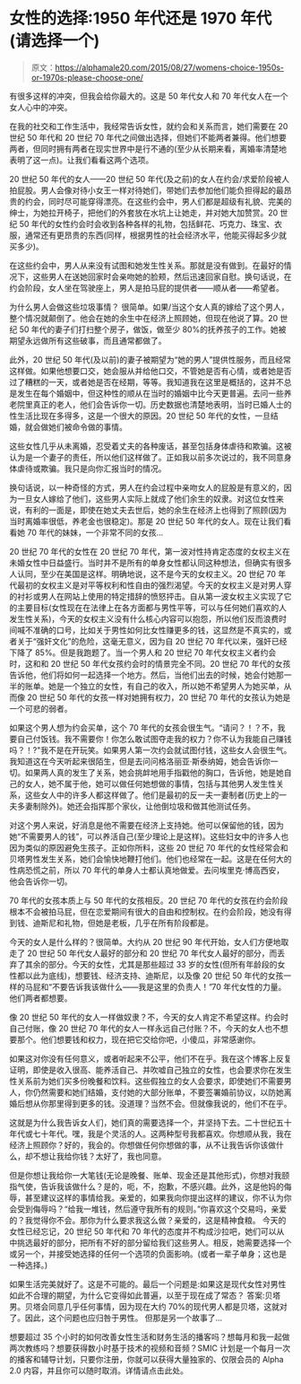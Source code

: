 # 女性的选择:1950 年代还是 1970 年代(请选择一个)

> 原文：<https://alphamale20.com/2015/08/27/womens-choice-1950s-or-1970s-please-choose-one/>

有很多这样的冲突，但我会给你最大的。这是 50 年代女人和 70 年代女人在一个女人心中的冲突。

在我的社交和工作生活中，我经常告诉女性，就约会和关系而言，她们需要在 20 世纪 50 年代和 20 世纪 70 年代之间做出选择，但她们不能两者兼得。他们想要两者，但同时拥有两者在现实世界中是行不通的(至少从长期来看，离婚率清楚地表明了这一点)。让我们看看这两个选项。

20 世纪 50 年代的女人——20 世纪 50 年代(及之前)的女人在约会/求爱阶段被人拍屁股。男人会像对待小女王一样对待她们，带她们去参加他们能负担得起的最昂贵的约会，同时尽可能穿得漂亮。在这些约会中，男人们都是超级有礼貌、完美的绅士，为她拉开椅子，把他们的外套放在水坑上让她走，并对她大加赞赏。20 世纪 50 年代的女性约会时会收到各种各样的礼物，包括鲜花、巧克力、珠宝、衣服，通常还有更昂贵的东西(同样，根据男性的社会经济水平，他能买得起多少就买多少)。

在这些约会中，男人从来没有试图和她发生性关系。那就是没有做到。在最好的情况下，这些男人在送她回家时会亲吻她的脸颊，然后迅速回家自慰。换句话说，在约会阶段，女人坐在驾驶座上，男人是拍马屁的提供者——顺从者——希望者。

为什么男人会做这些垃圾事情？
很简单。如果/当这个女人真的嫁给了这个男人，整个情况就颠倒了。他会在她的余生中在经济上照顾她，但现在他说了算。20 世纪 50 年代的妻子们打扫整个房子，做饭，做至少 80%的抚养孩子的工作。她被期望永远做所有这些破事，而且通常都做了。

此外，20 世纪 50 年代(及以前)的妻子被期望为“她的男人”提供性服务，而且经常这样做。如果他想要口交，她会服从并给他口交，不管她是否有心情，或者她是否过了糟糕的一天，或者她是否在经期，等等。我知道我在这里是概括的，这并不总是发生在每个婚姻中，但这种性的顺从在当时的婚姻中比今天更普遍。去问一些养老院里真正的老人，他们会告诉你一切。历史数据也清楚地表明，当时已婚人士的性生活比现在多得多，这是一个很大的原因。20 世纪 50 年代的女性，一旦结婚，就会做她们被命令做的事情。

这些女性几乎从未离婚，忍受着丈夫的各种废话，甚至包括身体虐待和欺骗。这被认为是一个妻子的责任，所以他们这样做了。正如我以前多次说过的，我不同意身体虐待或欺骗。我只是向你汇报当时的情况。

换句话说，以一种奇怪的方式，男人在约会过程中亲吻女人的屁股是有意义的，因为一旦女人嫁给了他们，这些男人实际上就成了他们余生的奴隶。对这位女性来说，有利的一面是，即使在她丈夫去世后，她的余生在经济上也得到了照顾(因为当时离婚率很低，养老金也很稳定)。那是 20 世纪 50 年代的女人。现在让我们看看她 70 年代的妹妹，一个非常不同的女孩...

20 世纪 70 年代的女性在 20 世纪 70 年代，第一波对性持肯定态度的女权主义在未婚女性中日益盛行。当时并不是所有的单身女性都认同这种想法，但确实有很多人认同，至少在美国是这样。明确地说，这不是今天的女权主义。20 世纪 70 年代最初的女权主义是对平等权利和性自由的强烈渴望。今天的女权主义是对男人穿的衬衫或男人在网站上使用的特定措辞的愤怒抨击。自从第一波女权主义实现了它的主要目标(女性现在在法律上在各方面都与男性平等，可以与任何她们喜欢的人发生性关系)，今天的女权主义没有什么核心内容可以抱怨，所以他们反而浪费时间喊不准确的口号，比如关于男性如何比女性赚更多的钱，这显然是不真实的，或者关于“强奸文化”的危险，这毫无意义，因为自 20 世纪 70 年代以来，强奸已经下降了 85%。但是我跑题了。当一个男人和 20 世纪 70 年代女权主义者约会时，这和和 20 世纪 50 年代女孩约会时的情景完全不同。20 世纪 70 年代的女孩告诉他，他们将如何一起选择一个地方。然后，当他们出去的时候，她会付她那一半的账单。她是一个独立的女性，有自己的收入，所以她不希望男人为她买单，从而像 20 世纪 50 年代的女孩一样对她拥有权力，20 世纪 70 年代的女孩认为她是一个可悲的弱者。

如果这个男人想为约会买单，这个 70 年代的女孩会很生气。“请问？！？不，我要自己付饭钱。我不需要你！你怎么敢试图夺走我的权力？你不认为我能自己赚钱吗？！?"我不是在开玩笑。如果男人第一次约会就试图付钱，这些女人会很生气。我知道这在今天听起来很陌生，但是去问问格洛丽亚·斯泰纳姆，她会告诉你一切。如果两人真的发生了关系，她会挑衅地用手指戳他的胸口，告诉他，她是她自己的女人，她不属于他，她可以做任何她想做的事情，包括与其他男人发生性关系，这些女人中的许多人都这样做了。他们是最初的反一夫一妻制者(历史上的一夫多妻制除外)。她还会指挥那个家伙，让他倒垃圾和做其他测试任务。

对这个男人来说，好消息是他不需要在经济上支持她。他可以保留他的钱，因为她“不需要男人的钱”，可以养活自己(至少理论上是这样)。这些妇女中的许多人也因为类似的原因避免生孩子。正如你所料，这些 20 世纪 70 年代的女性经常会和贝塔男性发生关系，她们会愉快地鞭打他们。他们也经常在一起。这是在任何大的性病恐慌之前，所以 70 年代的单身人士都认真地做爱。去问埃里克·博高西安，他会告诉你一切。

70 年代的女孩本质上与 50 年代的女孩相反。20 世纪 70 年代的女孩在约会阶段根本不会被拍马屁，但在恋爱期间有很大的自由和控制权。在约会阶段，她没有得到钱、迪斯尼和礼物，但她是老板，几乎在所有阶段都是。

今天的女人是什么样的？很简单。大约从 20 世纪 90 年代开始，女人们方便地取走了 20 世纪 50 年代女人最好的部分和 20 世纪 70 年代女人最好的部分，而丢弃了其余的部分。今天的女性，尤其是那些超过 33 岁的女性(但所有年龄段的女性都以此为底线)，想要钱、经济支持、迪斯尼，以及像 20 世纪 50 年代的女孩一样的马屁和“不要告诉我该做什么——我是这里的负责人！”70 年代女性的力量。他们两者都想要。

像 20 世纪 50 年代的女人一样做奴隶？不，今天的女人肯定不希望这样。约会时自己付账，像 20 世纪 70 年代的女人一样永远自己付账？不，今天的女人也不想要那个。他们想要钱和权力，现在把它交给你吧，小傻瓜，非常感谢你。

如果这对你没有任何意义，或者听起来不公平，他们不在乎。我在这个博客上反复证明，即使是收入很高、能养活自己、并吹嘘自己独立的女性，也会要求你在发生性关系前为她们买多份晚餐和饮料。这些假独立的女人会要求，即使她们不需要男人，你仍然需要和她们结婚，支付她的大部分账单，不要签署婚前协议，以防她离婚后想从你那里得到更多的钱。没道理？当然不会。但就像我说的，他们不在乎。

这就是为什么我告诉女人们，她们真的需要选择一个，并坚持下去。二十世纪五十年代或七十年代。嘿，我是个灵活的人。这两种型号我都喜欢。你想顺从我，我在经济上照顾你？好的，我会的。你想做任何你想做的事，从不让我告诉你该做什么，却不想让我给你钱？太好了，我也同意。

但是你想让我给你一大笔钱(无论是晚餐、账单、现金还是其他形式)，你想对我颐指气使，告诉我该做什么？是的，呃，不，抱歉，不感兴趣。此外，这是他妈的侮辱，甚至建议这样的事情给我。亲爱的，如果我向你提出这样的建议，你不认为你会受到侮辱吗？“给我一堆钱，然后遵守我所有的规则。”你喜欢这个交易吗，亲爱的？我觉得你不会。那你为什么要求我这么做？亲爱的，这是精神食粮。
今天的女性已经忘记，20 世纪 50 年代和 70 年代的态度并不构成沙拉吧，她们可以从中挑选最好的部分，把所有不好的部分留给我们这些男人。相反，她需要选择一个或另一个，并接受她选择的任何一个选项的负面影响。(或者一辈子单身；这也是一种选择。)

如果生活完美就好了。这是不可能的。最后一个问题是:如果这是现代女性对男性如此不合理的期望，为什么它变得如此普遍，以至于现在成了常态？
答案:贝塔男。贝塔会同意几乎任何事情，因为现在大约 70%的现代男人都是贝塔，这就对了。因此，这个问题也应归咎于男性。
但那是另一个故事了...

想要超过 35 个小时的如何改善女性生活和财务生活的播客吗？想每月和我一起做两次教练吗？想要获得数小时基于技术的视频和音频？SMIC 计划是一个每月一次的播客和辅导计划，只要你注册，你就可以获得大量独家的、仅限会员的 Alpha 2.0 内容，并且你可以随时取消。详情请点击此处。